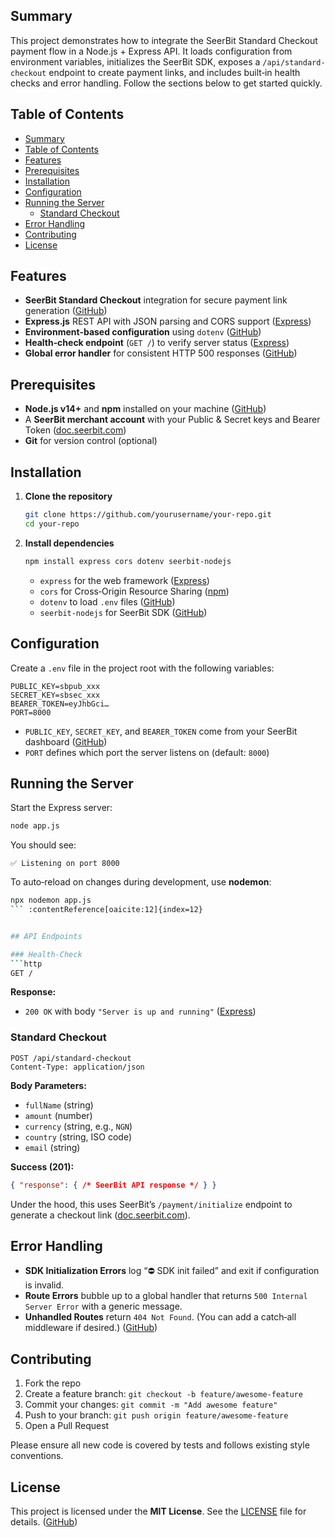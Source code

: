 ## Summary

This project demonstrates how to integrate the SeerBit Standard Checkout payment flow in a Node.js + Express API. It loads configuration from environment variables, initializes the SeerBit SDK, exposes a `/api/standard-checkout` endpoint to create payment links, and includes built‑in health checks and error handling. Follow the sections below to get started quickly.


## Table of Contents

- [Summary](#summary)
- [Table of Contents](#table-of-contents)
- [Features](#features)
- [Prerequisites](#prerequisites)
- [Installation](#installation)
- [Configuration](#configuration)
- [Running the Server](#running-the-server)
  - [Standard Checkout](#standard-checkout)
- [Error Handling](#error-handling)
- [Contributing](#contributing)
- [License](#license)


## Features

* **SeerBit Standard Checkout** integration for secure payment link generation ([GitHub][1])
* **Express.js** REST API with JSON parsing and CORS support ([Express][2])
* **Environment‑based configuration** using `dotenv` ([GitHub][1])
* **Health‑check endpoint** (`GET /`) to verify server status ([Express][2])
* **Global error handler** for consistent HTTP 500 responses ([GitHub][3])


## Prerequisites

* **Node.js v14+** and **npm** installed on your machine ([GitHub][1])
* A **SeerBit merchant account** with your Public & Secret keys and Bearer Token ([doc.seerbit.com][4])
* **Git** for version control (optional)


## Installation

1. **Clone the repository**

   ```bash
   git clone https://github.com/yourusername/your-repo.git
   cd your-repo
   ```

2. **Install dependencies**

   ```bash
   npm install express cors dotenv seerbit-nodejs
   ```

   * `express` for the web framework ([Express][2])
   * `cors` for Cross‑Origin Resource Sharing ([npm][5])
   * `dotenv` to load `.env` files ([GitHub][1])
   * `seerbit-nodejs` for SeerBit SDK ([GitHub][1])


## Configuration

Create a `.env` file in the project root with the following variables:

```env
PUBLIC_KEY=sbpub_xxx
SECRET_KEY=sbsec_xxx
BEARER_TOKEN=eyJhbGci…
PORT=8000
```

* `PUBLIC_KEY`, `SECRET_KEY`, and `BEARER_TOKEN` come from your SeerBit dashboard ([GitHub][1])
* `PORT` defines which port the server listens on (default: `8000`)


## Running the Server

Start the Express server:

```bash
node app.js
```

You should see:

```
✅ Listening on port 8000
```

To auto‑reload on changes during development, use **nodemon**:

````bash
npx nodemon app.js
``` :contentReference[oaicite:12]{index=12}  


## API Endpoints

### Health‑Check  
```http
GET /
````

**Response:**

* `200 OK` with body `"Server is up and running"` ([Express][2])

### Standard Checkout

```http
POST /api/standard-checkout
Content-Type: application/json
```

**Body Parameters:**

* `fullName` (string)
* `amount` (number)
* `currency` (string, e.g., `NGN`)
* `country` (string, ISO code)
* `email` (string)

**Success (201):**

```json
{ "response": { /* SeerBit API response */ } }
```

Under the hood, this uses SeerBit’s `/payment/initialize` endpoint to generate a checkout link ([doc.seerbit.com][4]).


## Error Handling

* **SDK Initialization Errors** log “⛔ SDK init failed” and exit if configuration is invalid.
* **Route Errors** bubble up to a global handler that returns `500 Internal Server Error` with a generic message.
* **Unhandled Routes** return `404 Not Found`. (You can add a catch‑all middleware if desired.) ([GitHub][3])


## Contributing

1. Fork the repo
2. Create a feature branch: `git checkout -b feature/awesome-feature`
3. Commit your changes: `git commit -m "Add awesome feature"`
4. Push to your branch: `git push origin feature/awesome-feature`
5. Open a Pull Request

Please ensure all new code is covered by tests and follows existing style conventions.


## License

This project is licensed under the **MIT License**. See the [LICENSE](LICENSE) file for details. ([GitHub][1])

[1]: https://github.com/seerbit/seerbit-nodejs "SeerBit NodeJS SDK - GitHub"
[2]: https://expressjs.com/en/starter/hello-world.html "Hello world example - Express.js"
[3]: https://github.com/expressjs/express/blob/master/Readme.md "express/Readme.md at master · expressjs/express - GitHub"
[4]: https://doc.seerbit.com/online-payment/integration-type/standard-checkout "Standard Checkouts - SeerBit"
[5]: https://www.npmjs.com/package/cors "cors - NPM"
